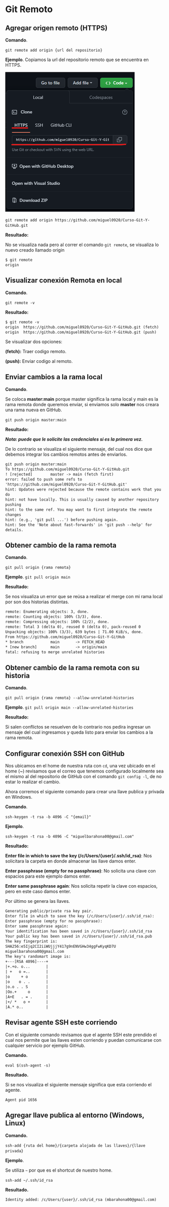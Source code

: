 # Git Remoto

## Agregar origen remoto (HTTPS)

**Comando**.

`git remote add origin {url del repositorio}`

**Ejemplo**.
Copiamos la url del repositorio remoto que se encuentra en HTTPS.

![Ejemplo cambiando color de la fuente en Cabecera](https://github.com/miguel0920/Curso-Git-Y-GitHub/raw/main/Assets/Images/CopiasUrlRemota.png)

`git remote add origin https://github.com/miguel0920/Curso-Git-Y-GitHub.git`

**Resultado:**

No se visualiza nada pero al correr el comando `git remote`, se visualiza lo nuevo creado llamado origin

    $ git remote
    origin

## Visualizar conexión Remota en local

**Comando**.

`git remote -v`

**Resultado:**

    $ git remote -v
    origin  https://github.com/miguel0920/Curso-Git-Y-GitHub.git (fetch)
    origin  https://github.com/miguel0920/Curso-Git-Y-GitHub.git (push)

Se visualizar dos opciones:

**(fetch):** Traer codigo remoto.

**(push):** Enviar codigo al remoto.

## Enviar cambios a la rama local

**Comando**.

Se coloca **master:main** porque master significa la rama local y main es la rama remota donde queremos enviar, si enviamos solo **master** nos creara una rama nueva en GitHub.

`git push origin master:main`

**Resultado:**

***Nota: puede que le solicite las credenciales si es la primera vez.***

De lo contrario se visualiza el siguiente mensaje, del cual nos dice que debemos integrar los cambios remotos antes de enviarlos.

    git push origin master:main
    To https://github.com/miguel0920/Curso-Git-Y-GitHub.git
    ! [rejected]        master -> main (fetch first)
    error: failed to push some refs to 'https://github.com/miguel0920/Curso-Git-Y-GitHub.git'
    hint: Updates were rejected because the remote contains work that you do
    hint: not have locally. This is usually caused by another repository pushing
    hint: to the same ref. You may want to first integrate the remote changes
    hint: (e.g., 'git pull ...') before pushing again.
    hint: See the 'Note about fast-forwards' in 'git push --help' for details.

## Obtener cambio de la rama remota

**Comando**.

`git pull origin {rama remota}`

**Ejemplo**.
`git pull origin main`

**Resultado:**

Se nos visualiza un error que se reúsa a realizar el merge con mi rama local por son dos historias distintas.

    remote: Enumerating objects: 3, done.
    remote: Counting objects: 100% (3/3), done.
    remote: Compressing objects: 100% (2/2), done.
    remote: Total 3 (delta 0), reused 0 (delta 0), pack-reused 0
    Unpacking objects: 100% (3/3), 639 bytes | 71.00 KiB/s, done.
    From https://github.com/miguel0920/Curso-Git-Y-GitHub
    * branch            main       -> FETCH_HEAD
    * [new branch]      main       -> origin/main
    fatal: refusing to merge unrelated histories

## Obtener cambio de la rama remota con su historia

**Comando**.

`git pull origin {rama remota} --allow-unrelated-histories`

**Ejemplo**.
`git pull origin main --allow-unrelated-histories`

**Resultado:**

Si salen conflictos se resuelven de lo contrario nos pedira ingresar un mensaje del cual ingresamos y queda listo para enviar los cambios a la rama remota.

## Configurar conexión SSH con GitHub

Nos ubicamos en el home de nuestra ruta con `cd`, una vez ubicado en el home (~) revisamos que el correo que tenemos configurado localmente sea el mismo al del repositorio de GitHub con el comando `git config -l`, de no estar lo realizar el cambio.

Ahora corremos el siguiente comando para crear una llave publica y privada en Windows.

**Comando**.

`ssh-keygen -t rsa -b 4096 -C "{email}"`

**Ejemplo**.

`ssh-keygen -t rsa -b 4096 -C "miguelbarahona00@gmail.com"`

**Resultado:**

**Enter file in which to save the key (/c/Users/{user}/.ssh/id_rsa)**: Nos solicitara la carpeta en donde almacenar las llave damos enter.

**Enter passphrase (empty for no passphrase)**: No solicita una clave con espacios para este ejemplo damos enter.

**Enter same passphrase again**: Nos solicita repetir la clave con espacios, pero en este caso damos enter.

Por último se genera las llaves.

    Generating public/private rsa key pair.
    Enter file in which to save the key (/c/Users/{user}/.ssh/id_rsa):
    Enter passphrase (empty for no passphrase):
    Enter same passphrase again:
    Your identification has been saved in /c/Users/{user}/.ssh/id_rsa
    Your public key has been saved in /c/Users/{user}/.ssh/id_rsa.pub
    The key fingerprint is:
    SHA256:e5Ijq2CI2iiWUjjjY417g9nENVGHw34ggFwKyqKD7U miguelbarahona00@gmail.com
    The key's randomart image is:
    +---[RSA 4096]----+
    |+.+o. o...       |
    | +   o =..       |
    |o     + o        |
    |o    o . .       |
    |o.o . . S        |
    |Oo.+     o       |
    |A+E   . = .      |
    |+/ *   o +       |
    |A.* o..          |

## Revisar agente SSH este corriendo

Con el siguiente comando revisamos que el agente SSH este prendido el cual nos permite que las llaves esten corriendo y puedan comunicarse con cualquier servicio por ejemplo GitHub.

**Comando.**

`eval $(ssh-agent -s)`

**Resultado.**

Si se nos visualiza el siguiente mensaje significa que esta corriendo el agente.

    Agent pid 1656

## Agregar llave publica al entorno (Windows, Linux)

**Comando.**

`ssh-add {ruta del home}/{carpeta alojada de las llaves}/{llave privada}`

**Ejemplo**.

Se utiliza `~` por que es el shortcut de nuestro home.

`ssh-add ~/.ssh/id_rsa`

**Resultado.**

    Identity added: /c/Users/{user}/.ssh/id_rsa (mbarahona00@gmail.com)
